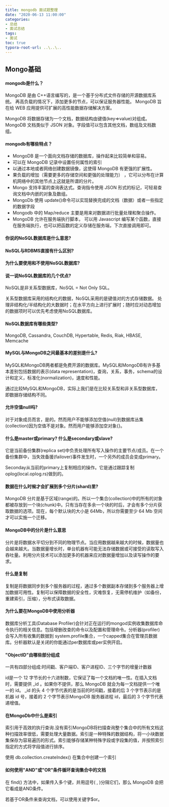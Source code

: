 ```yaml
---
title: mongodb 面试题整理
date: "2020-06-13 11:00:00"
categories:
- 总结
- 面试总结
tags:
- 面试
toc: true
typora-root-url: ..\..\..
---
```


## Mongo基础

#### mongodb是什么？

MongoDB 是由 C++语言编写的，是一个基于分布式文件存储的开源数据库系统。 再高负载的情况下，添加更多的节点，可以保证服务器性能。 MongoDB 旨在给 WEB 应用提供可扩展的高性能数据存储解决方案。 

MongoDB 将数据存储为一个文档，数据结构由键值(key=>value)对组成。 MongoDB 文档类似于 JSON 对象。字段值可以包含其他文档，数组及文档数组。

#### mongodb有哪些特点？

- MongoDB 是一个面向文档存储的数据库，操作起来比较简单和容易。
- 可以在 MongoDB 记录中设置任何属性的索引
- 以通过本地或者网络创建数据镜像，这使得 MongoDB 有更强的扩展性。
- 果负载的增加（需要更多的存储空间和更强的处理能力） ，它可以分布在计算机网络中的其他节点上这就是所谓的分片。
- Mongo 支持丰富的查询表达式。查询指令使用 JSON 形式的标记，可轻易查询文档中内嵌的对象及数组。
- MongoDb 使用 update()命令可以实现替换完成的文档（数据）或者一些指定的数据字段
- Mongodb 中的 Map/reduce 主要是用来对数据进行批量处理和聚合操作。
- MongoDB 允许在服务端执行脚本， 可以用 Javascript 编写某个函数，直接在服务端执行，也可以把函数的定义存储在服务端，下次直接调用即可。

#### 你说的NoSQL数据库是什么意思?

#### NoSQL与RDBMS直接有什么区别?

#### 为什么要使用和不使用NoSQL数据库?

#### 说一说NoSQL数据库的几个优点?

NoSQL是非关系型数据库，NoSQL = Not Only SQL。

关系型数据库采用的结构化的数据，NoSQL采用的是键值对的方式存储数据。
处理非结构化/半结构化的大数据时；在水平方向上进行扩展时；随时应对动态增加的数据项时可以优先考虑使用NoSQL数据库。

#### NoSQL数据库有哪些类型?

MongoDB, Cassandra, CouchDB, Hypertable, Redis, Riak, HBASE, Memcache

#### MySQL与MongoDB之间最基本的差别是什么?

MySQL和MongoDB两者都是免费开源的数据库。MySQL和MongoDB有许多基本差别包括数据的表示(data representation)，查询，关系，事务，schema的设计和定义，标准化(normalization)，速度和性能。

通过比较MySQL和MongoDB，实际上我们是在比较关系型和非关系型数据库，即数据存储结构不同。

#### 允许空值null吗?

对于对象成员而言，是的。然而用户不能够添加空值(null)到数据库丛集(collection)因为空值不是对象。然而用户能够添加空对象{}。

#### 什么是master或primary? 什么是secondary或slave?

它是当前备份集群(replica set)中负责处理所有写入操作的主要节点/成员。在一个备份集群中，当失效备援(failover)事件发生时，一个另外的成员会变成primary。 

Seconday从当前的primary上复制相应的操作。它是通过跟踪复制oplog(local.oplog.rs)做到的。

#### 数据在什么时候才会扩展到多个分片(shard)里?

MongoDB 分片是基于区域(range)的。所以一个集合(collection)中的所有的对象都被存放到一个块(chunk)中。只有当存在多余一个块的时后，才会有多个分片获取数据的选项。现在，每个默认块的大小是 64Mb，所以你需要至少 64 Mb 空间才可以实施一个迁移。

#### MongoDB中的分片是什么意思

分片是将数据水平切分到不同的物理节点。当应用数据越来越大的时候，数据量也会越来越大。当数据量增长时，单台机器有可能无法存储数据或可接受的读取写入吞吐量。利用分片技术可以添加更多的机器来应对数据量增加以及读写操作的要求。

#### 什么是复制

复制是将数据同步到多个服务器的过程，通过多个数据副本存储到多个服务器上增加数据可用性。复制可以保障数据的安全性，灾难恢复，无需停机维护（如备份，重建索引，压缩），分布式读取数据。

#### 为什么要在MongoDB中使用分析器

数据库分析工具(Database Profiler)会针对正在运行的mongod实例收集数据库命令执行的相关信息。包括增删改查的命令以及配置和管理命令。分析器(profiler)会写入所有收集的数据到 system.profile集合，一个capped集合在管理员数据库。分析器默认是关闭的你能通过per数据库或per实例开启。

#### "ObjectID"由哪些部分组成

一共有四部分组成:时间戳、客户端ID、客户进程ID、三个字节的增量计数器

id是一个 12 字节长的十六进制数，它保证了每一个文档的唯一性。在插入文档时，需要提供 _id 。如果你不提供，那么 MongoDB 就会为每一文档提供一个唯一的 id。 _id 的头 4 个字节代表的是当前的时间戳，接着的后 3 个字节表示的是机器 id 号，接着的 2 个字节表示MongoDB 服务器进程 id，最后的 3 个字节代表递增值。

#### 在MongoDb中什么是索引

索引用于高效的执行查询.没有索引MongoDB将扫描查询整个集合中的所有文档这种扫描效率很低，需要处理大量数据。索引是一种特殊的数据结构，将一小块数据集保存为容易遍历的形式。索引能够存储某种特殊字段或字段集的值，并按照索引指定的方式将字段值进行排序。

使用 db.collection.createIndex() 在集合中创建一个索引

#### 如何使用"AND"或"OR"条件循环查询集合中的文档

在 find() 方法中，如果传入多个键，并用逗号( , )分隔它们，那么 MongoDB 会把它看成是AND条件。 

若基于OR条件来查询文档，可以使用关键字$or。